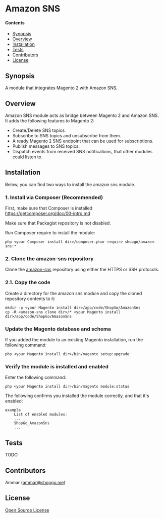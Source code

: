 Amazon SNS
==========


#### Contents
*   [Synopsis](#syn)
*   [Overview](#over)
*   [Installation](#install)
*   [Tests](#tests)
*   [Contributors](#contrib)
*   [License](#lic)


## <a name="syn"></a>Synopsis

A module that integrates Magento 2 with Amazon SNS.

## <a name="over"></a>Overview

Amazon SNS module acts as bridge between Magento 2 and Amazon SNS.
It adds the following features to Magento 2:
* Create/Delete SNS topics.
* Subscribe to SNS topics and unsubscribe from them.
* A ready Magento 2 SNS endpoint that can be used for subscriptions.
* Publish messages to SNS topics.
* Dispatch events from received SNS notifications, that other modules could listen to.

## <a name="install"></a>Installation

Below, you can find two ways to install the amazon sns module.

### 1. Install via Composer (Recommended)
First, make sure that Composer is installed: https://getcomposer.org/doc/00-intro.md

Make sure that Packagist repository is not disabled.

Run Composer require to install the module:

    php <your Composer install dir>/composer.phar require shopgo/amazon-sns:*

### 2. Clone the amazon-sns repository
Clone the <a href="https://github.com/shopgo-magento2/amazon-sns" target="_blank">amazon-sns</a> repository using either the HTTPS or SSH protocols.

### 2.1. Copy the code
Create a directory for the amazon sns module and copy the cloned repository contents to it:

    mkdir -p <your Magento install dir>/app/code/ShopGo/AmazonSns
    cp -R <amazon-sns clone dir>/* <your Magento install dir>/app/code/ShopGo/AmazonSns

### Update the Magento database and schema
If you added the module to an existing Magento installation, run the following command:

    php <your Magento install dir>/bin/magento setup:upgrade

### Verify the module is installed and enabled
Enter the following command:

    php <your Magento install dir>/bin/magento module:status

The following confirms you installed the module correctly, and that it's enabled:

    example
        List of enabled modules:
        ...
        ShopGo_AmazonSns
        ...

## <a name="tests"></a>Tests

TODO

## <a name="contrib"></a>Contributors

Ammar (<ammar@shopgo.me>)

## <a name="lic"></a>License

[Open Source License](LICENSE.txt)
